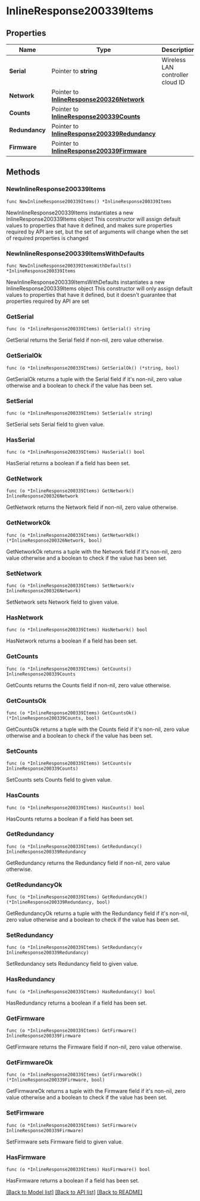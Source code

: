 # InlineResponse200339Items

## Properties

Name | Type | Description | Notes
------------ | ------------- | ------------- | -------------
**Serial** | Pointer to **string** | Wireless LAN controller cloud ID | [optional] 
**Network** | Pointer to [**InlineResponse200326Network**](InlineResponse200326Network.md) |  | [optional] 
**Counts** | Pointer to [**InlineResponse200339Counts**](InlineResponse200339Counts.md) |  | [optional] 
**Redundancy** | Pointer to [**InlineResponse200339Redundancy**](InlineResponse200339Redundancy.md) |  | [optional] 
**Firmware** | Pointer to [**InlineResponse200339Firmware**](InlineResponse200339Firmware.md) |  | [optional] 

## Methods

### NewInlineResponse200339Items

`func NewInlineResponse200339Items() *InlineResponse200339Items`

NewInlineResponse200339Items instantiates a new InlineResponse200339Items object
This constructor will assign default values to properties that have it defined,
and makes sure properties required by API are set, but the set of arguments
will change when the set of required properties is changed

### NewInlineResponse200339ItemsWithDefaults

`func NewInlineResponse200339ItemsWithDefaults() *InlineResponse200339Items`

NewInlineResponse200339ItemsWithDefaults instantiates a new InlineResponse200339Items object
This constructor will only assign default values to properties that have it defined,
but it doesn't guarantee that properties required by API are set

### GetSerial

`func (o *InlineResponse200339Items) GetSerial() string`

GetSerial returns the Serial field if non-nil, zero value otherwise.

### GetSerialOk

`func (o *InlineResponse200339Items) GetSerialOk() (*string, bool)`

GetSerialOk returns a tuple with the Serial field if it's non-nil, zero value otherwise
and a boolean to check if the value has been set.

### SetSerial

`func (o *InlineResponse200339Items) SetSerial(v string)`

SetSerial sets Serial field to given value.

### HasSerial

`func (o *InlineResponse200339Items) HasSerial() bool`

HasSerial returns a boolean if a field has been set.

### GetNetwork

`func (o *InlineResponse200339Items) GetNetwork() InlineResponse200326Network`

GetNetwork returns the Network field if non-nil, zero value otherwise.

### GetNetworkOk

`func (o *InlineResponse200339Items) GetNetworkOk() (*InlineResponse200326Network, bool)`

GetNetworkOk returns a tuple with the Network field if it's non-nil, zero value otherwise
and a boolean to check if the value has been set.

### SetNetwork

`func (o *InlineResponse200339Items) SetNetwork(v InlineResponse200326Network)`

SetNetwork sets Network field to given value.

### HasNetwork

`func (o *InlineResponse200339Items) HasNetwork() bool`

HasNetwork returns a boolean if a field has been set.

### GetCounts

`func (o *InlineResponse200339Items) GetCounts() InlineResponse200339Counts`

GetCounts returns the Counts field if non-nil, zero value otherwise.

### GetCountsOk

`func (o *InlineResponse200339Items) GetCountsOk() (*InlineResponse200339Counts, bool)`

GetCountsOk returns a tuple with the Counts field if it's non-nil, zero value otherwise
and a boolean to check if the value has been set.

### SetCounts

`func (o *InlineResponse200339Items) SetCounts(v InlineResponse200339Counts)`

SetCounts sets Counts field to given value.

### HasCounts

`func (o *InlineResponse200339Items) HasCounts() bool`

HasCounts returns a boolean if a field has been set.

### GetRedundancy

`func (o *InlineResponse200339Items) GetRedundancy() InlineResponse200339Redundancy`

GetRedundancy returns the Redundancy field if non-nil, zero value otherwise.

### GetRedundancyOk

`func (o *InlineResponse200339Items) GetRedundancyOk() (*InlineResponse200339Redundancy, bool)`

GetRedundancyOk returns a tuple with the Redundancy field if it's non-nil, zero value otherwise
and a boolean to check if the value has been set.

### SetRedundancy

`func (o *InlineResponse200339Items) SetRedundancy(v InlineResponse200339Redundancy)`

SetRedundancy sets Redundancy field to given value.

### HasRedundancy

`func (o *InlineResponse200339Items) HasRedundancy() bool`

HasRedundancy returns a boolean if a field has been set.

### GetFirmware

`func (o *InlineResponse200339Items) GetFirmware() InlineResponse200339Firmware`

GetFirmware returns the Firmware field if non-nil, zero value otherwise.

### GetFirmwareOk

`func (o *InlineResponse200339Items) GetFirmwareOk() (*InlineResponse200339Firmware, bool)`

GetFirmwareOk returns a tuple with the Firmware field if it's non-nil, zero value otherwise
and a boolean to check if the value has been set.

### SetFirmware

`func (o *InlineResponse200339Items) SetFirmware(v InlineResponse200339Firmware)`

SetFirmware sets Firmware field to given value.

### HasFirmware

`func (o *InlineResponse200339Items) HasFirmware() bool`

HasFirmware returns a boolean if a field has been set.


[[Back to Model list]](../README.md#documentation-for-models) [[Back to API list]](../README.md#documentation-for-api-endpoints) [[Back to README]](../README.md)


